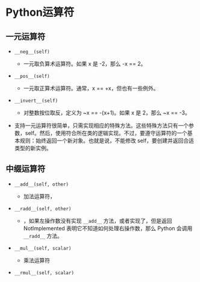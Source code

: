 # Python运算符

## 一元运算符

- `__neg__(self)`
	- 一元取负算术运算符。如果 x 是 -2，那么 -x == 2。
- `__pos__(self)`
	- 一元取正算术运算符。通常，x == +x，但也有一些例外。
- `__invert__(self)`
	- 对整数按位取反，定义为 ~x == -(x+1)。如果 x 是 2，那么 ~x == -3。

- 支持一元运算符很简单，只需实现相应的特殊方法。这些特殊方法只有一个参数，self。然后，使用符合所在类的逻辑实现。不过，要遵守运算符的一个基本规则：始终返回一个新对象。也就是说，不能修改 self，要创建并返回合适类型的新实例。

## 中缀运算符

- `__add__(self, other)`
	- 加法运算符，
- `__radd__(self, other)`
	- ，如果左操作数没有实现 `__add__` 方法，或者实现了，但是返回 NotImplemented 表明它不知道如何处理右操作数，那么 Python 会调用 `__radd__` 方法。

- `__mul__(self, scalar)`
	- 乘法运算符
- `__rmul__(self, scalar)`